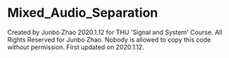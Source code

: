 # Mixed_Audio_Separation
Created by Junbo Zhao 2020.1.12 for THU 'Signal and System' Course.
All Rights Reserved for Junbo Zhao.
Nobody is allowed to copy this code without permission.
First updated on 2020.1.12.
